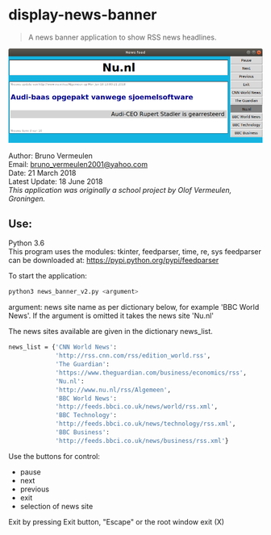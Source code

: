 # display-news-banner
> A news banner application to show RSS news headlines.

![](news_banner_screen_shot.png)

Author: Bruno Vermeulen<br />
Email: bruno_vermeulen2001@yahoo.com<br />
Date: 21 March 2018<br />
Latest Update: 18 June 2018<br />
*This application was originally a school project by Olof Vermeulen, Groningen.*
## Use: 
Python 3.6<br />
This program uses the modules: tkinter, feedparser, time, re, sys
feedparser can be downloaded at: https://pypi.python.org/pypi/feedparser<br />

To start the application:
```sh
python3 news_banner_v2.py <argument>
```
argument: news site name as per dictionary below, for example 'BBC World News'. If the argument is omitted it takes the news site 'Nu.nl'

The news sites available are given in the dictionary news_list.
```sh
news_list = {'CNN World News':
             'http://rss.cnn.com/rss/edition_world.rss',
             'The Guardian':
             'https://www.theguardian.com/business/economics/rss',
             'Nu.nl':
             'http://www.nu.nl/rss/Algemeen',
             'BBC World News':
             'http://feeds.bbci.co.uk/news/world/rss.xml',
             'BBC Technology':
             'http://feeds.bbci.co.uk/news/technology/rss.xml',
             'BBC Business':
             'http://feeds.bbci.co.uk/news/business/rss.xml'}
```
Use the buttons for control: <br />
* pause
* next
* previous
* exit
* selection of news site

Exit by pressing Exit button, "Escape" or the root window exit (X)
